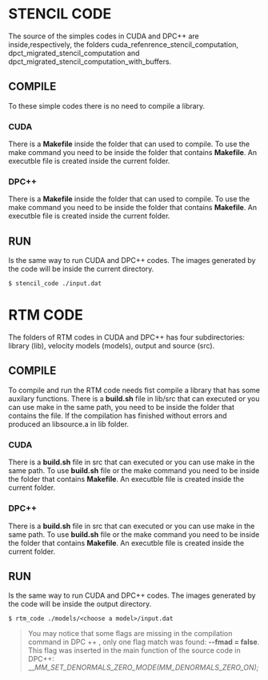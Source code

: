 # STENCIL CODE

The source of the simples codes in CUDA and DPC++ are inside,respectively, the folders cuda_refenrence_stencil_computation, dpct_migrated_stencil_computation and dpct_migrated_stencil_computation_with_buffers.

## COMPILE

To these simple codes there is no need to compile a library.

### CUDA

There is a __Makefile__ inside the folder that can used to compile. To use the make command you need to be inside the folder that contains __Makefile__. An executble file is created inside the current folder.

### DPC++

There is a __Makefile__ inside the folder that can used to compile. To use the make command you need to be inside the folder that contains __Makefile__. An executble file is created inside the current folder.

## RUN

Is the same way to run CUDA and DPC++ codes. The images generated by the code will be inside the current directory.

```
$ stencil_code ./input.dat
```

# RTM CODE

The folders of RTM codes in CUDA and DPC++ has four subdirectories: library (lib), velocity models (models), output and source (src).

## COMPILE

To compile and run the RTM code needs fist compile a library that has some auxilary functions. There is a __build.sh__ file in lib/src that can executed or you can use make in the same path, you need to be inside the folder that contains the file. If the compilation has finished without errors and produced an libsource.a in lib folder.

### CUDA

There is a __build.sh__ file in src that can executed or you can use make in the same path. To use __build.sh__ file or the make command you need to be inside the folder that contains __Makefile__. An executble file is created inside the current folder.

### DPC++

There is a __build.sh__ file in src that can executed or you can use make in the same path. To use __build.sh__ file or the make command you need to be inside the folder that contains __Makefile__. An executble file is created inside the current folder.

## RUN

Is the same way to run CUDA and DPC++ codes. The images generated by the code will be inside the output directory.

```
$ rtm_code ./models/<choose a model>/input.dat
```

> You may notice that some flags are missing in the compilation command in DPC ++ , only one flag match was found: __--fmad = false__. This flag was inserted in the main function of the source code in DPC++:  ___MM_SET_DENORMALS_ZERO_MODE(_MM_DENORMALS_ZERO_ON);__
